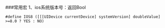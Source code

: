 ###常用宏
    1、ios系统版本号：返回Bool
  
    #define IOS8 ([[[UIDevice currentDevice] systemVersion] doubleValue] >=8.0 ? YES : NO)
